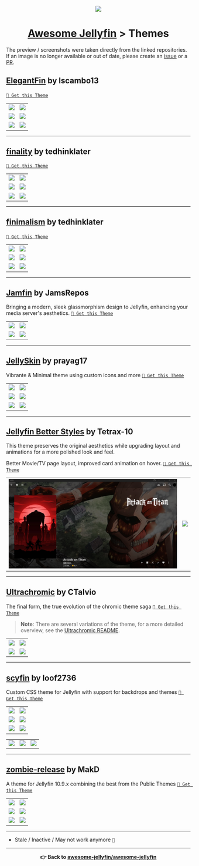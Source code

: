 <p align="center">
  <img src="assets/banner.png" />
  <h1 align="center"><a href="https://github.com/awesome-jellyfin/awesome-jellyfin">Awesome Jellyfin</a> > Themes</h1>
</p>

The preview / screenshots were taken directly from the linked repositories.
If an image is no longer available or out of date, please create an [issue](https://github.com/awesome-jellyfin/awesome-jellyfin/issues) or a [PR](https://github.com/awesome-jellyfin/awesome-jellyfin/edit/main/THEMES.md).

## [ElegantFin](https://github.com/lscambo13/ElegantFin) by lscambo13

[` 🔵 Get this Theme `](https://github.com/lscambo13/ElegantFin)

<table>
  <tr>
    <td>
      <img src="https://raw.githubusercontent.com/lscambo13/ElegantFin/refs/heads/main/Previews/1.%20Homepage.png" />
    </td>
    <td>
      <img src="https://raw.githubusercontent.com/lscambo13/ElegantFin/refs/heads/main/Previews/2.%20Movies%20Library.png" />
    </td>
  </tr>
  <tr>
    <td>
      <img src="https://raw.githubusercontent.com/lscambo13/ElegantFin/refs/heads/main/Previews/3.%20Sidebar.png" />
    </td>
    <td>
      <img src="https://raw.githubusercontent.com/lscambo13/ElegantFin/refs/heads/main/Previews/4.%20Movie%20Page.png" />
    </td>
  </tr>
  <tr>
    <td>
      <img src="https://raw.githubusercontent.com/lscambo13/ElegantFin/refs/heads/main/Previews/5.%20Extra%20Dialog.png" />
    </td>
    <td>
      <img src="https://raw.githubusercontent.com/lscambo13/ElegantFin/refs/heads/main/Previews/6.%20Settings%20Page.png" />
    </td>
  </tr>
</table>

---

## [finality](https://github.com/tedhinklater/finality) by tedhinklater

[` 🔵 Get this Theme `](https://github.com/tedhinklater/finality)

<table>
  <tr>
    <td>
      <img src="https://github.com/user-attachments/assets/534d8fcb-0bc9-4b9a-b8a4-e00e139a837a" />
    </td>
    <td>
      <img src="https://github.com/user-attachments/assets/cbf6b18e-670e-4f2b-bf79-341a09122aa8" />
    </td>
  </tr>
  <tr>
    <td>
      <img src="https://github.com/user-attachments/assets/6bba7531-bef6-4698-9e0c-6843eaa6a292" />
    </td>
    <td>
      <img src="https://github.com/user-attachments/assets/8ca90174-a903-4352-ab8c-913ce7db20dd" />
    </td>
  </tr>
  <tr>
    <td>
      <img src="https://github.com/user-attachments/assets/984a75d5-1706-48da-9f75-b3cf6ccd45b7" />
    </td>
    <td>
      <img src="https://github.com/user-attachments/assets/cfb8a0df-1864-4388-b009-d31dbfc3b29c" />
    </td>
  </tr>
</table>

---

## [finimalism](https://github.com/tedhinklater/finimalism) by tedhinklater

[` 🔵 Get this Theme `](https://github.com/tedhinklater/finimalism)

<table>
  <tr>
    <td>
      <img src="https://i.imgur.com/hRUk1VN.png" />
    </td>
    <td>
      <img src="https://i.imgur.com/MYBUHEH.png" />
    </td>
  </tr>
  <tr>
    <td>
      <img src="https://i.imgur.com/ts13B1n.png" />
    </td>
    <td>
      <img src="https://i.imgur.com/xPTC9s0.png" />
    </td>
  </tr>
  <tr>
    <td>
      <img src="https://i.imgur.com/261AqYj.png" />
    </td>
    <td>
      <img src="https://i.imgur.com/IXTxQEO.png" />
    </td>
  </tr>
</table>

---

## [Jamfin](https://github.com/JamsRepos/Jamfin) by JamsRepos

Bringing a modern, sleek glassmorphism design to Jellyfin, enhancing your media server's aesthetics. [` 🔵 Get this Theme `](https://github.com/JamsRepos/Jamfin)

<table>
  <tr>
    <td>
      <img src="https://github.com/JamsRepos/Jamfin/raw/main/assets/screenshots/home.jpg" />
    </td>
    <td>
      <img src="https://github.com/JamsRepos/Jamfin/raw/main/assets/screenshots/details.jpg" />
    </td>
  </tr>
  <tr>
    <td>
      <img src="https://github.com/JamsRepos/Jamfin/raw/main/assets/screenshots/library.jpg" />
    </td>
    <td>
      <img src="https://github.com/JamsRepos/Jamfin/raw/main/assets/screenshots/admin.jpg" />
    </td>
  </tr>
</table>

---

## [JellySkin](https://github.com/prayag17/JellySkin) by prayag17

Vibrante & Minimal theme using custom icons and more [` 🔵 Get this Theme `](https://github.com/prayag17/JellySkin)

<table>
  <tr>
    <td>
      <img src="https://user-images.githubusercontent.com/55829513/200134094-9bafba9d-4cfa-48c3-bbf4-e01bc21ecdd1.png" />
    </td>
    <td>
      <img src="https://user-images.githubusercontent.com/55829513/200134098-6463a6e7-95bb-4af6-a451-b6ac5ef7abad.png" />
    </td>
  </tr>
  <tr>
    <td>
      <img src="https://user-images.githubusercontent.com/55829513/200133209-413d6e6c-3569-4aaf-9db7-f576c141f519.png" />
    </td>
    <td>
      <img src="https://user-images.githubusercontent.com/55829513/200133240-075f604d-ae7f-48cb-9a42-445d8f3ef427.png" />
    </td>
  </tr>
  <tr>
    <td>
      <img src="https://user-images.githubusercontent.com/55829513/200133258-4eabfc3d-475f-4b42-a496-bc2de60c11a5.png" />
    </td>
    <td>
      <img src="https://user-images.githubusercontent.com/55829513/200133302-5d7e7ac1-201b-4cb4-a839-ee53c5c6a6f2.png" />
    </td>
  </tr>
</table>

---

## [Jellyfin Better Styles](https://github.com/Tetrax-10/jellyfin-better-styles) by Tetrax-10

This theme preserves the original aesthetics while upgrading layout and animations for a more polished look and feel.

Better Movie/TV page layout, improved card animation on hover. [` 🔵 Get this Theme `](https://github.com/Tetrax-10/jellyfin-better-styles)

<table>
  <tr>
    <td>
      <img src="https://raw.githubusercontent.com/Tetrax-10/jellyfin-better-styles/main/assets/movie-tv-page.png" />
    </td>
    <td>
      <img src="https://raw.githubusercontent.com/Tetrax-10/jellyfin-better-styles/main/assets/cards.gif" />
    </td>
  </tr>
</table>

---

## [Ultrachromic](https://github.com/CTalvio/Ultrachromic) by CTalvio

The final form, the true evolution of the chromic theme saga [` 🔵 Get this Theme `](https://github.com/CTalvio/Ultrachromic)

> **Note**: There are several variations of the theme, for a more detailed overview, see the [Ultrachromic README](https://github.com/CTalvio/Ultrachromic#readme).

<table>
  <tr>
    <td>
      <img src="https://user-images.githubusercontent.com/4365015/127774204-03957527-7178-4ea2-8674-d83fe6a97d1c.png" />
    </td>
    <td>
      <img src="https://user-images.githubusercontent.com/4365015/127768733-c86aee2c-3bff-4b78-be54-003823d60276.png" />
    </td>
  </tr>
  <tr>
    <td>
      <img src="https://user-images.githubusercontent.com/4365015/127768970-e827c7e4-f4ce-4229-a68a-b2e87a723ef0.png" />
    </td>
    <td>
      <img src="https://user-images.githubusercontent.com/4365015/127778994-ddee8235-6bb2-42ae-a8b1-f9023dc69398.png" />
    </td>
  </tr>
</table>

---

## [scyfin](https://github.com/loof2736/scyfin) by loof2736

Custom CSS theme for Jellyfin with support for backdrops and themes [` 🔵 Get this Theme `](https://github.com/loof2736/scyfin)

<table>
  <tr>
    <td>
      <img src="https://github.com/loof2736/scyfin/raw/main/images/homepage.png" />
    </td>
    <td>
      <img src="https://github.com/loof2736/scyfin/raw/main/images/homepage-backdrops.png" />
    </td>
  </tr>
  <tr>
    <td>
      <img src="https://github.com/loof2736/scyfin/raw/main/images/details.png" />
    </td>
    <td>
      <img src="https://github.com/loof2736/scyfin/raw/main/images/details-backdrops.png" />
    </td>
  </tr>
  <tr>
    <td>
      <img src="https://github.com/loof2736/scyfin/raw/main/images/dashboard.png" />
    </td>
    <td>
      <img src="https://github.com/loof2736/scyfin/raw/main/images/login.png" />
    </td>
  </tr>
</table>
<table align="center">
  <tr>
    <td>
      <img src="https://github.com/loof2736/scyfin/raw/main/images/seafoam.png" />
    </td>
    <td>
      <img src="https://github.com/loof2736/scyfin/raw/main/images/coral.png" />
    </td>
    <td>
      <img src="https://github.com/loof2736/scyfin/raw/main/images/snow.png" />
    </td>
  </tr>
</table>

---

## [zombie-release](https://github.com/MakD/zombie-release) by MakD

A theme for Jellyfin 10.9.x combining the best from the Public Themes [` 🔵 Get this Theme `](https://github.com/MakD/zombie-release)

<table>
  <tr>
    <td>
      <img src="https://github.com/MakD/zombie-release/blob/main/img/desktop/login.png" />
    </td>
    <td>
      <img src="https://github.com/MakD/zombie-release/blob/main/img/desktop/homepage.png?raw=true" />
    </td>
  </tr>
  <tr>
    <td>
      <img src="https://github.com/MakD/zombie-release/blob/main/img/desktop/detail.png?raw=true" />
    </td>
    <td>
      <img src="https://github.com/MakD/zombie-release/blob/main/img/desktop/sidebar.png?raw=true" />
    </td>
  </tr>
  <tr>
    <td>
      <img src="https://github.com/MakD/zombie-release/blob/main/img/desktop/tv-series.png?raw=true" />
    </td>
    <td>
      <img src="https://github.com/MakD/zombie-release/blob/main/img/desktop/seasonpage.png?raw=true" />
    </td>
  </tr>
</table>

---

<!--lint ignore unordered-list-marker-style-->
* Stale / Inactive / May not work anymore ` 📅 `

---

<p align="center">
  <strong>
    👉 Back to <a href="https://github.com/awesome-jellyfin/awesome-jellyfin">awesome-jellyfin/awesome-jellyfin</a>
  </strong>
</p>
